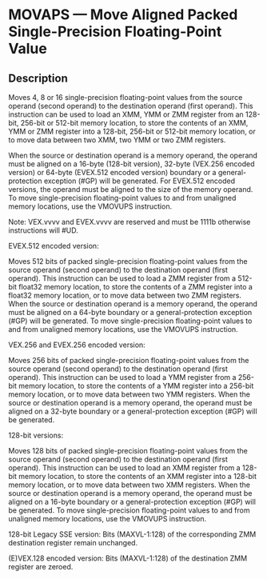 # MOVAPS — Move Aligned Packed Single-Precision Floating-Point Value

## Description

Moves 4, 8 or 16 single-precision floating-point values from the source operand (second operand) to the destination operand (first operand). This instruction can be used to load an XMM, YMM or ZMM register from an 128-bit, 256-bit or 512-bit memory location, to store the contents of an XMM, YMM or ZMM register into a 128-bit, 256-bit or 512-bit memory location, or to move data between two XMM, two YMM or two ZMM registers.

When the source or destination operand is a memory operand, the operand must be aligned on a 16-byte (128-bit version), 32-byte (VEX.256 encoded version) or 64-byte (EVEX.512 encoded version) boundary or a general-protection exception (#GP) will be generated. For EVEX.512 encoded versions, the operand must be aligned to the size of the memory operand. To move single-precision floating-point values to and from unaligned memory locations, use the VMOVUPS instruction.

Note: VEX.vvvv and EVEX.vvvv are reserved and must be 1111b otherwise instructions will #UD.

EVEX.512 encoded version:

Moves 512 bits of packed single-precision floating-point values from the source operand (second operand) to the destination operand (first operand). This instruction can be used to load a ZMM register from a 512-bit float32 memory location, to store the contents of a ZMM register into a float32 memory location, or to move data between two ZMM registers. When the source or destination operand is a memory operand, the operand must be aligned on a 64-byte boundary or a general-protection exception (#GP) will be generated. To move single-precision floating-point values to and from unaligned memory locations, use the VMOVUPS instruction.

VEX.256 and EVEX.256 encoded version:

Moves 256 bits of packed single-precision floating-point values from the source operand (second operand) to the destination operand (first operand). This instruction can be used to load a YMM register from a 256-bit memory location, to store the contents of a YMM register into a 256-bit memory location, or to move data between two YMM registers. When the source or destination operand is a memory operand, the operand must be aligned on a 32-byte boundary or a general-protection exception (#GP) will be generated.

128-bit versions:

Moves 128 bits of packed single-precision floating-point values from the source operand (second operand) to the destination operand (first operand). This instruction can be used to load an XMM register from a 128-bit memory location, to store the contents of an XMM register into a 128-bit memory location, or to move data between two XMM registers. When the source or destination operand is a memory operand, the operand must be aligned on a 16-byte boundary or a general-protection exception (#GP) will be generated. To move single-precision floating-point values to and from unaligned memory locations, use the VMOVUPS instruction.

128-bit Legacy SSE version: Bits (MAXVL-1:128) of the corresponding ZMM destination register remain unchanged.

(E)VEX.128 encoded version: Bits (MAXVL-1:128) of the destination ZMM register are zeroed.